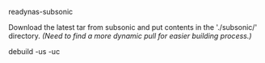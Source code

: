 readynas-subsonic


Download the latest tar from subsonic and put contents in the './subsonic/' directory.
_(Need to find a more dynamic pull for easier building process.)_

debuild -us -uc
